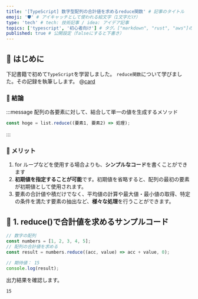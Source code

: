```yaml
---
title: '[TypeScript] 数字型配列の合計値を求めるreduce関数' # 記事のタイトル
emoji: '🛡' # アイキャッチとして使われる絵文字（1文字だけ）
type: 'tech' # tech: 技術記事 / idea: アイデア記事
topics: ['typescript', '初心者向け'] # タグ。["markdown", "rust", "aws"]のように指定する
published: true # 公開設定（falseにすると下書き）
---
```


## 🌱 はじめに

下記書籍で初めて`TypeScript`を学習しました。
`reduce関数`について学びました。その記録を執筆しします。
@[card](https://oukayuka.booth.pm/items/2368045)

### 🌱 結論

:::message
配列の各要素に対して、結合して単一の値を生成するメソッド

```ts
const hoge = list.reduce((要素1, 要素2) => 処理);
```

:::

### 🌱 メリット

1. for ループなどを使用する場合よりも、**シンプルなコード**を書くことができます
2. **初期値を指定することが可能**です。初期値を省略すると、配列の最初の要素が初期値として使用されます。
3. 要素の合計値や積だけでなく、平均値の計算や最大値・最小値の取得、特定の条件を満たす要素の抽出など、**様々な処理**を行うことができます。

## 🌱 1. reduce()で合計値を求めるサンプルコード

```typescript
// 数字の配列
const numbers = [1, 2, 3, 4, 5];
// 配列の合計値を求める
const result = numbers.reduce((acc, value) => acc + value, 0);

// 期待値： 15
console.log(result);
```

出力結果を確認します。

```bash
15
```
